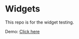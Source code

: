 # Widgets
This repo is for the widget testing.

Demo: <a href="https://akshaya-sridhar.github.io/Widgets/">Click here</a>